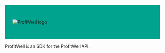 <div style="background: #00a38d; padding: 48px 24px;">
	<img src="https://www.profitwell.com/hubfs/pw_website_2019/images/logo.svg" alt="ProfitWell logo">
</div>

ProfitWell is an SDK for the ProfitWell API.